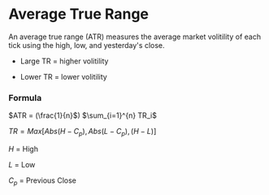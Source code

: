 # Average True Range

An average true range (ATR) measures the average market volitility of each tick using the high, low, and yesterday's close.

* Large TR = higher volitility

* Lower TR = lower volitility

### Formula

$ATR = (\frac{1}{n}$) $\sum_{i=1}^{n} TR_i$	

$TR = Max[Abs(H - C_p), Abs(L - C_p), (H - L)]$

$H$ = High

$L$ = Low

$C_p$ = Previous Close

